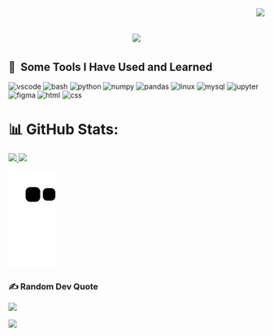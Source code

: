 <img align="right" src="https://visitcount.itsvg.in/api?id=ashwin044&icon=0&color=0">

<h1 align="center">
  <a href="https://git.io/typing-svg">
    <img src="https://readme-typing-svg.herokuapp.com/?lines=Hi+There!+👋;+Myself+Ashwin+Kumar!;&center=true&size=30">
  </a>
</h1>

<h2> 🚀 &nbsp;Some Tools I Have Used and Learned</h2>
<p align="left">
  <img src="https://cdn.jsdelivr.net/gh/devicons/devicon/icons/vscode/vscode-original.svg" alt="vscode" width="45" height="45"/>
  <img src="https://cdn.jsdelivr.net/gh/devicons/devicon/icons/bash/bash-original.svg" alt="bash" width="45" height="45"/>
  <img src="https://cdn.jsdelivr.net/gh/devicons/devicon/icons/python/python-original.svg" alt="python" width="45" height="45" />
  <img src="https://cdn.jsdelivr.net/gh/devicons/devicon/icons/numpy/numpy-original.svg" alt="numpy" width="45" height="45" />
  <img src="https://cdn.jsdelivr.net/gh/devicons/devicon/icons/pandas/pandas-original-wordmark.svg" alt="pandas" width="45" height="45" />
  <img src="https://cdn.jsdelivr.net/gh/devicons/devicon/icons/linux/linux-original.svg" alt="linux" width="45" height="45"/>
  <img src="https://cdn.jsdelivr.net/gh/devicons/devicon/icons/mysql/mysql-plain-wordmark.svg" alt="mysql" width="45" height="45"/>
  <img src="https://cdn.jsdelivr.net/gh/devicons/devicon/icons/jupyter/jupyter-original-wordmark.svg" alt="jupyter" width="45" height="45"/>
  <img src="https://cdn.jsdelivr.net/gh/devicons/devicon/icons/figma/figma-original.svg" alt="figma" width="45" height="45"/>     
  <img src="https://cdn.jsdelivr.net/gh/devicons/devicon/icons/html5/html5-original.svg" alt="html" width="45" height="45" />
  <img src="https://cdn.jsdelivr.net/gh/devicons/devicon/icons/css3/css3-original.svg" alt="css" width="45" height="45"/>     
  
          
</p>

# 📊 GitHub Stats:
<a href="https://github.com/ashwin044">
  <img height="180em" src="https://github-readme-stats.vercel.app/api?username=ashwin044&theme=dark&hide_border=false&include_all_commits=false&count_private=false" />
  <img height="180em" src="https://github-readme-streak-stats.herokuapp.com/?user=ashwin044&theme=dark&hide_border=false" />
</a>

![Snake animation](https://github.com/ashwin044/ashwin044/blob/output/github-contribution-grid-snake.svg)

### ✍️ Random Dev Quote
![](https://quotes-github-readme.vercel.app/api?type=horizontal&theme=dark)

<p align="left">
  <img src="https://capsule-render.vercel.app/api?type=waving&color=gradient&height=100&section=footer"/>
</p>
<!-- Proudly created with GPRM ( https://gprm.itsvg.in ) -->
